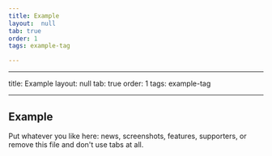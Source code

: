```yaml
---
title: Example
layout:  null
tab: true
order: 1
tags: example-tag

---
```

---
title: Example
layout:  null
tab: true
order: 1
tags: example-tag

---
## Example

Put whatever you like here: news, screenshots, features, supporters, or remove this file and don't use tabs at all.
